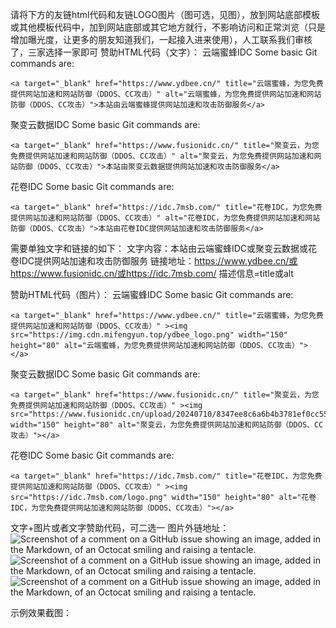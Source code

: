 请将下方的友链html代码和友链LOGO图片（图可选，见图），放到网站底部模板或其他模板代码中，加到网站底部或其它地方就行，不影响访问和正常浏览（只是增加曝光度，让更多的朋友知道我们，一起接入进来使用），人工联系我们审核了，三家选择一家即可
赞助HTML代码（文字）：
云端蜜蜂IDC
Some basic Git commands are:
```
<a target="_blank" href="https://www.ydbee.cn/" title="云端蜜蜂，为您免费提供网站加速和网站防御（DDOS、CC攻击）" alt="云端蜜蜂，为您免费提供网站加速和网站防御（DDOS、CC攻击）">本站由云端蜜蜂提供网站加速和攻击防御服务</a>
```
聚变云数据IDC
Some basic Git commands are:
```
<a target="_blank" href="https://www.fusionidc.cn/" title="聚变云，为您免费提供网站加速和网站防御（DDOS、CC攻击）" alt="聚变云，为您免费提供网站加速和网站防御（DDOS、CC攻击）">本站由聚变云数据提供网站加速和攻击防御服务</a>
```
花卷IDC
Some basic Git commands are:
```
<a target="_blank" href="https://idc.7msb.com/" title="花卷IDC，为您免费提供网站加速和网站防御（DDOS、CC攻击）" alt="花卷IDC，为您免费提供网站加速和网站防御（DDOS、CC攻击）">本站由花卷IDC提供网站加速和攻击防御服务</a>
```

需要单独文字和链接的如下：
文字内容：本站由云端蜜蜂IDC或聚变云数据或花卷IDC提供网站加速和攻击防御服务
链接地址：https://www.ydbee.cn/或https://www.fusionidc.cn/或https://idc.7msb.com/
描述信息=title或alt


赞助HTML代码（图片）：
云端蜜蜂IDC
Some basic Git commands are:
```
<a target="_blank" href="https://www.ydbee.cn/" title="云端蜜蜂，为您免费提供网站加速和网站防御（DDOS、CC攻击）" ><img src="https://img.cdn.mifengyun.top/ydbee_logo.png" width="150" height="80" alt="云端蜜蜂，为您免费提供网站加速和网站防御（DDOS、CC攻击）"></a>
```
聚变云数据IDC
Some basic Git commands are:
```
<a target="_blank" href="https://www.fusionidc.cn/" title="聚变云，为您免费提供网站加速和网站防御（DDOS、CC攻击）" ><img src="https://www.fusionidc.cn/upload/20240710/8347ee8c6a6b4b3781ef0cc55cbce68c.png" width="150" height="80" alt="聚变云，为您免费提供网站加速和网站防御（DDOS、CC攻击）"></a>
```
花卷IDC
Some basic Git commands are:
```
<a target="_blank" href="https://idc.7msb.com/" title="花卷IDC，为您免费提供网站加速和网站防御（DDOS、CC攻击）" ><img src="https://idc.7msb.com/logo.png" width="150" height="80" alt="花卷IDC，为您免费提供网站加速和网站防御（DDOS、CC攻击）"></a>
```
文字+图片或者文字赞助代码，可二选一 
图片外链地址：
![Screenshot of a comment on a GitHub issue showing an image, added in the Markdown, of an Octocat smiling and raising a tentacle.](https://img.cdn.mifengyun.top/ydbee_logo.png)
![Screenshot of a comment on a GitHub issue showing an image, added in the Markdown, of an Octocat smiling and raising a tentacle.](https://www.fusionidc.cn/upload/20240710/8347ee8c6a6b4b3781ef0cc55cbce68c.png)
![Screenshot of a comment on a GitHub issue showing an image, added in the Markdown, of an Octocat smiling and raising a tentacle.](https://idc.7msb.com/logo.png)

示例效果截图：
